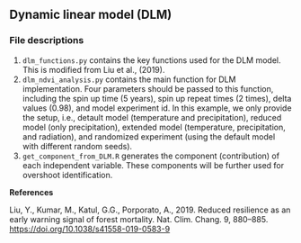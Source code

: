 ## Dynamic linear model (DLM)
### File descriptions
1. ``dlm_functions.py`` contains the key functions used for the DLM model. This is modified from Liu et al., (2019).
2. ``dlm_ndvi_analysis.py`` contains the main function for DLM implementation. Four parameters should be passed to this function, including the spin up time (5 years), spin up repeat times (2 times), delta values (0.98), and model experiment id. In this example, we only provide the setup, i.e., detault model (temperature and precipitation), reduced model (only precipitation), extended model (temperature, precipitation, and radiation), and randomized experiment (using the default model with different random seeds).
3. ``get_component_from_DLM.R`` generates the component (contribution) of each independent variable. These components will be further used for overshoot identification. 

**References**

Liu, Y., Kumar, M., Katul, G.G., Porporato, A., 2019. Reduced resilience as an early warning signal of forest mortality. Nat. Clim. Chang. 9, 880–885. https://doi.org/10.1038/s41558-019-0583-9

